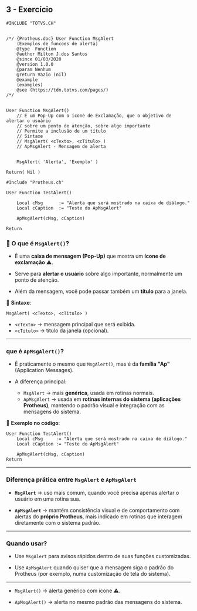 ## 3 - Exercício
```prw
#INCLUDE "TOTVS.CH"


/*/ {Protheus.doc} User Function MsgAlert
    (Exemplos de funcoes de alerta)
    @type  Function
    @author Milton J.dos Santos
    @since 01/03/2020
    @version 1.0.0
    @param Nenhum
    @return Vazio (nil)
    @example
    (examples)
    @see (https://tdn.totvs.com/pages/)
/*/


User Function MsgAlert()
    // É um Pop-Up com o icone de Exclamação, que o objetivo de alertar o usuário
    // sobre um ponto de atenção, sobre algo importante
    // Permite a inclusão de um título
    // Sintaxe
    // MsgAlert( <cTexto>, <cTitulo> )
    // ApMsgAlert - Mensagem de alerta


    MsgAlert( 'Alerta', 'Exemplo' )

Return( Nil )

#Include "Protheus.ch"

User Function TestAlert()

    Local cMsg      := "Alerta que será mostrado na caixa de diálogo."
    Local cCaption  := "Teste do ApMsgAlert"

    ApMsgAlert(cMsg, cCaption)

Return
```


### 📌 O que é `MsgAlert()`?
- É uma **caixa de mensagem (Pop-Up)** que mostra um **ícone de exclamação** ⚠️.
    
- Serve para **alertar o usuário** sobre algo importante, normalmente um ponto de atenção.
    
- Além da mensagem, você pode passar também um **título** para a janela.

📖 **Sintaxe**:
```
MsgAlert( <cTexto>, <cTitulo> )
```
- `<cTexto>` → mensagem principal que será exibida.
- `<cTitulo>` → título da janela (opcional).

---
### que é `ApMsgAlert()`?
- É praticamente o mesmo que `MsgAlert()`, mas é da **família "Ap"** (Application Messages).
    
- A diferença principal:
    - `MsgAlert` → mais **genérica**, usada em rotinas normais.
    - `ApMsgAlert` → usada em **rotinas internas do sistema (aplicações Protheus)**, mantendo o padrão visual e integração com as mensagens do sistema.
    
📖 **Exemplo no código**:
```
User Function TestAlert()
    Local cMsg     := "Alerta que será mostrado na caixa de diálogo."
    Local cCaption := "Teste do ApMsgAlert"

    ApMsgAlert(cMsg, cCaption)
Return
```
---
### Diferença prática entre `MsgAlert` e `ApMsgAlert`
- **`MsgAlert`** → uso mais comum, quando você precisa apenas alertar o usuário em uma rotina sua.
    
- **`ApMsgAlert`** → mantém consistência visual e de comportamento com alertas do **próprio Protheus**, mais indicado em rotinas que interagem diretamente com o sistema padrão.
---
### Quando usar?
- Use `MsgAlert` para avisos rápidos dentro de suas funções customizadas.
    
- Use `ApMsgAlert` quando quiser que a mensagem siga o padrão do Protheus (por exemplo, numa customização de tela do sistema).
---
- `MsgAlert()` → alerta genérico com ícone ⚠️.
    
- `ApMsgAlert()` → alerta no mesmo padrão das mensagens do sistema.
